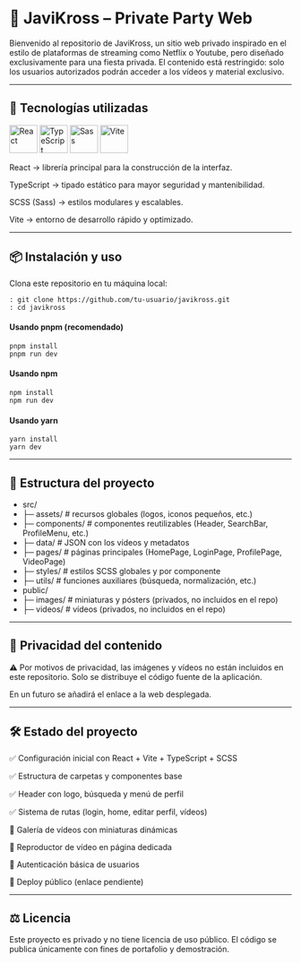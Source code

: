 # 🎉 JaviKross – Private Party Web

Bienvenido al repositorio de JaviKross, un sitio web privado inspirado en el estilo de plataformas de streaming como Netflix o Youtube, pero diseñado exclusivamente para una fiesta privada.
El contenido está restringido: solo los usuarios autorizados podrán acceder a los vídeos y material exclusivo.

___________________________________________________________________________________________________________________________________________

## 🚀 Tecnologías utilizadas
<p align="left"> <img src="https://cdn.jsdelivr.net/gh/devicons/devicon/icons/react/react-original.svg" alt="React" width="50" height="50"/> <img src="https://cdn.jsdelivr.net/gh/devicons/devicon/icons/typescript/typescript-original.svg" alt="TypeScript" width="50" height="50"/> <img src="https://cdn.jsdelivr.net/gh/devicons/devicon/icons/sass/sass-original.svg" alt="Sass" width="50" height="50"/> <img src="https://cdn.jsdelivr.net/gh/devicons/devicon/icons/vite/vite-original.svg" alt="Vite" width="50" height="50"/> </p>

React → librería principal para la construcción de la interfaz.

TypeScript → tipado estático para mayor seguridad y mantenibilidad.

SCSS (Sass) → estilos modulares y escalables.

Vite → entorno de desarrollo rápido y optimizado.

___________________________________________________________________________________________________________________________________________

## 📦 Instalación y uso

Clona este repositorio en tu máquina local:

```
: git clone https://github.com/tu-usuario/javikross.git
: cd javikross
```

#### Usando pnpm (recomendado)
```
pnpm install
pnpm run dev
```

#### Usando npm
```
npm install
npm run dev
```

#### Usando yarn
```
yarn install
yarn dev
```

___________________________________________________________________________________________________________________________________________

## 📁 Estructura del proyecto
- src/
- ├─ assets/         # recursos globales (logos, iconos pequeños, etc.)
- ├─ components/     # componentes reutilizables (Header, SearchBar, ProfileMenu, etc.)
- ├─ data/           # JSON con los vídeos y metadatos
- ├─ pages/          # páginas principales (HomePage, LoginPage, ProfilePage, VideoPage)
- ├─ styles/         # estilos SCSS globales y por componente
- ├─ utils/          # funciones auxiliares (búsqueda, normalización, etc.)
- public/
- ├─ images/         # miniaturas y pósters (privados, no incluidos en el repo)
- ├─ videos/         # vídeos (privados, no incluidos en el repo)

___________________________________________________________________________________________________________________________________________

## 🔐 Privacidad del contenido

⚠️ Por motivos de privacidad, las imágenes y vídeos no están incluidos en este repositorio.
Solo se distribuye el código fuente de la aplicación.

En un futuro se añadirá el enlace a la web desplegada.

___________________________________________________________________________________________________________________________________________

## 🛠️ Estado del proyecto

✅ Configuración inicial con React + Vite + TypeScript + SCSS

✅ Estructura de carpetas y componentes base

✅ Header con logo, búsqueda y menú de perfil

✅ Sistema de rutas (login, home, editar perfil, vídeos)

🔲 Galería de vídeos con miniaturas dinámicas

🔲 Reproductor de vídeo en página dedicada

🔲 Autenticación básica de usuarios

🔲 Deploy público (enlace pendiente)

___________________________________________________________________________________________________________________________________________

## ⚖️ Licencia

Este proyecto es privado y no tiene licencia de uso público.
El código se publica únicamente con fines de portafolio y demostración.